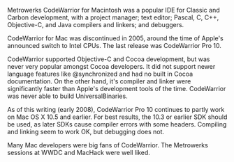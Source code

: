 Metrowerks CodeWarrior for Macintosh was a popular IDE for Classic and Carbon development, with a project manager; text editor; Pascal, C, C++, Objective-C, and Java compilers and linkers; and debuggers.

CodeWarrior for Mac was discontinued in 2005, around the time of Apple's announced switch to Intel CPUs. The last release was CodeWarrior Pro 10.

CodeWarrior supported Objective-C and Cocoa development, but was never very popular amongst Cocoa developers.  It did not support newer language features like @synchronized and had no built in Cocoa documentation.  On the other hand, it's compiler and linker were significantly faster than Apple's development tools of the time.  CodeWarrior was never able to build UniversalBinaries.

As of this writing (early 2008), CodeWarrior Pro 10 continues to partly work on Mac OS X 10.5 and earlier.  For best results, the 10.3 or earlier SDK should be used, as later SDKs cause compiler errors with some headers.  Compiling and linking seem to work OK, but debugging does not.

Many Mac developers were big fans of CodeWarrior.  The Metrowerks sessions at WWDC and MacHack were well liked.
